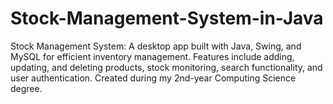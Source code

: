 # Stock-Management-System-in-Java
Stock Management System: A desktop app built with Java, Swing, and MySQL for efficient inventory management. Features include adding, updating, and deleting products, stock monitoring, search functionality, and user authentication. Created during my 2nd-year Computing Science degree.
